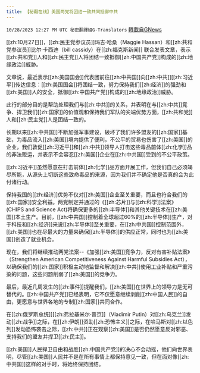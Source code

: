 ```yaml
---
title: 【秘翻在线】美国两党将团结一致共同抵御中共
---
```

`10/28/2023 12:27 PM UTC 秘密翻譯組G-Translators` [轉載自GNews](https://gnews.org/articles/1892148)

[[zh:10月27日]]，[[zh:民主党参议员]]玛吉·哈桑（Maggie Hassan）和[[zh:共和党参议员]]比尔·卡西迪（bill cassidy）在[[zh:福克斯新闻]] 联合发表文章，表示[[zh:共和党]]人和[[zh:民主党]]人将团结一致抵御[[zh:中国共产党]]构成的[[zh:地缘政治]]威胁。

文章说，最近表示[[zh:美国国会]]代表团前往[[zh:中共国]]向[[zh:中共]][[zh:习近平]]传达信息：[[zh:美国国会]]将团结一致，努力保持我们[[zh:经济]]的强劲和[[zh:美国]]人的安全，抵御[[zh:中国共产党]]构成的[[zh:地缘政治]]威胁。

此行的部分目的是帮助处理我们与[[zh:中共]]的关系，并表明在与[[zh:中共]]竞争、捍卫我们[[zh:国家]]的价值观和保持我们军队的尖端优势方面，[[zh:共和党]]人和[[zh:民主党]]人是团结一致的。

长期以来[[zh:中共国]]不断加强军事建设，破坏了我们许多盟友的[[zh:国家]]基础，为毒品流入[[zh:美国]]境内提供了便利，不公平的贸易也伤害了[[zh:美国]]的企业，我们敦促[[zh:习近平]]和[[zh:中共]]领导人打击这些毒品前体[[zh:化学]]品的非法贩运，并表示不会容忍[[zh:美国]]企业在[[zh:中共国]]受到的不公平政策。

[[zh:习近平]]虽然愿意在打击前体[[zh:化学]]品方面开展工作，但我们自己必须竭尽所能，从源头上切断这些致命毒品的来源，因为我们并不确定他是否真的会为此付诸行动。

保持我国的[[zh:经济]]优势不仅对[[zh:美国]]企业至关重要，而且也符合我们的[[zh:国家]]安全利益。两党制定并通过的《[[zh:芯片]]与[[zh:科学]]法案》 (CHIPS and Science Act)将确保更多的[[zh:半导体]]和其他关键技术在[[zh:美国]]本土生产。目前，[[zh:中共国]]控制着全球超过60%的[[zh:半导体]]生产，对于科技和[[zh:经济]]来说[[zh:半导体]]至关重要，在[[zh:中共国]]控制范围外，[[zh:美国]]也在尽最大的力量来确保[[zh:半导体]]的供应正常，同时也为[[zh:美国]]创造了就业机会。

现在，我们将继续推动两党法案--《加强[[zh:美国]]竞争力，反对有害补贴法案》（Strengthen American Competitiveness Against Harmful Subsidies Act），以确保我们的[[zh:国家]]积极主动地监督和解决[[zh:中共]]使用工业补贴和严重污染的问题，这些问题削弱了[[zh:美国]]的竞争力。

最后，最近几周发生的[[zh:事件]]提醒我们，[[zh:美国]]在世界上的领导力是无可替代的。[[zh:中国共产党]]已经表明，它不仅愿意继续剥削[[zh:中国人民]]的自由，更愿意与世界各地的专制[[zh:国家]]共同合作。

在[[zh:俄罗斯总统]][[zh:弗拉基米尔·普京]]（Vladimir Putin）对[[zh:乌克兰]]发动[[zh:战争]]之际，在[[zh:伊朗]]资助[[zh:恐怖主义]]之际，在哈马斯对[[zh:以色列]]发动恐怖袭击之际，[[zh:中共]]正在观察[[zh:美国]]是否仍然愿意反对邪恶、支持我们的盟友并捍卫[[zh:民主]]。

[[zh:美国]]人民捍卫自由和战胜[[zh:中国共产党]]的决心不会动摇，他们向世界表明，尽管[[zh:美国]]人民并不是在所有事情上都保持意见一致，但在面对像[[zh:中共国]]这样的对手时，将始终保持团结。
